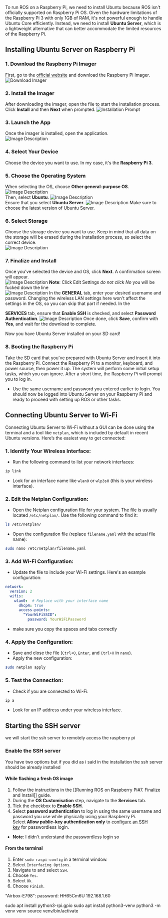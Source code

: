 To run ROS on a Raspberry Pi, we need to install Ubuntu because ROS isn't officially supported on Raspberry Pi OS. Given the hardware limitations of the Raspberry Pi 3 with only 1GB of RAM, it's not powerful enough to handle Ubuntu Core efficiently. Instead, we need to install **Ubuntu Server**, which is a lightweight alternative that can better accommodate the limited resources of the Raspberry Pi.

## Installing Ubuntu Server on Raspberry Pi
### 1. Download the Raspberry Pi Imager  
First, go to the [official website](https://www.raspberrypi.com/software/) and download the Raspberry Pi Imager.
![Download Imager](1.png)
    
### 2. Install the Imager  
After downloading the imager, open the file to start the installation process. Click **Install** and then **Next** when prompted.
![Installation Prompt](2.png)
### 3. Launch the App  
Once the imager is installed, open the application.    
![Image Description](/images/Pasted%20image%2020241202212428.png)    
### 4. Select Your Device  
Choose the device you want to use. In my case, it's the **Raspberry Pi 3**.
### 5. Choose the Operating System  
When selecting the OS, choose **Other general-purpose OS**.
![Image Description](/images/Pasted%20image%2020241202212609.png)  
Then, select **Ubuntu**.    ![Image Description](/images/Pasted%20image%2020241202212735.png)  
Ensure that you select **Ubuntu Server**.
![Image Description](/images/Pasted%20image%2020241202212911.png) 
Make sure to choose the latest version of Ubuntu Server.    
### 6. Select Storage  
Choose the storage device you want to use. Keep in mind that all data on the storage will be erased during the installation process, so select the correct device.    
![Image Description](/images/Pasted%20image%2020241202213057.png)    
### 7. Finalize and Install  
Once you’ve selected the device and OS, click **Next**. A confirmation screen will appear.    
![Image Description](/images/Pasted%20image%2020241203011921.png)	**Note**: Click Edit Settings *do not click No* you will be fucked down the line	
![Image Description](/images/Pasted%20image%2020241203012226.png)
In the **GENERAL** tab, enter your desired username and password. Changing the wireless LAN settings here won't affect the settings in the OS, so you can skip that part if needed.	In the

**SERVICES** tab, ensure that **Enable SSH** is checked, and select **Password Authentication**.	 ![Image Description](/images/Pasted%20image%2020241203012505.png)
Once done, click **Save**, confirm with **Yes**, and wait for the download to complete.

Now you have Ubuntu Server installed on your SD card!

### 8. Booting the Raspberry Pi
Take the SD card that you've prepared with Ubuntu Server and insert it into the Raspberry Pi. Connect the Raspberry Pi to a monitor, keyboard, and power source, then power it up. The system will perform some initial setup tasks, which you can ignore. After a short time, the Raspberry Pi will prompt you to log in. 
* Use the same username and password you entered earlier to login.
You should now be logged into Ubuntu Server on your Raspberry Pi and ready to proceed with setting up ROS or other tasks.

## Connecting Ubuntu Server to Wi-Fi
Connecting Ubuntu Server to Wi-Fi without a GUI can be done using the terminal and a tool like `netplan`, which is included by default in recent Ubuntu versions. Here’s the easiest way to get connected:

### 1. Identify Your Wireless Interface:
- Run the following command to list your network interfaces:
```bash
ip link
```
- Look for an interface name like `wlan0` or `wlp3s0` (this is your wireless interface). 
### 2. Edit the Netplan Configuration:
- Open the Netplan configuration file for your system. The file is usually located `/etc/netplan/`. Use the following command to find it:
```bash
ls /etc/netplan/
```
- Open the configuration file (replace `filename.yaml` with the actual file name):
```bash
sudo nano /etc/netplan/filename.yaml
```

### 3. Add Wi-Fi Configuration:
- Update the file to include your Wi-Fi settings. Here's an example configuration:
```yaml
network:
  version: 2
  wifis:
    wlan0:  # Replace with your interface name
      dhcp4: true
      access-points:
        "YourWiFiSSID":
          password: YourWiFiPassword
```
* make sure you copy the spaces and tabs correctly
### 4. Apply the Configuration:
- Save and close the file (`Ctrl+O`, `Enter`, and `Ctrl+X` in `nano`).
- Apply the new configuration:
```bash
sudo netplan apply
```
### 5. Test the Connection:
- Check if you are connected to Wi-Fi:
```bash
ip a
```
- Look for an IP address under your wireless interface.


## Starting the SSH server
we will start the ssh server to remotely access the raspberry pi
### Enable the SSH server
You have two options but if you did as i said in the installation the ssh server should be already installed
#### While flashing a fresh OS image
1. Follow the instructions in the [[Running ROS on Raspberry Pi#7. Finalize and Install]] guide.
2. During the **OS Customisation** step, navigate to the **Services** tab.
3. Tick the checkbox to **Enable SSH**.
4. Select **password authentication** to log in using the same username and password you use while physically using your Raspberry Pi. Select **Allow public-key authentication only** to [configure an SSH key](https://www.raspberrypi.com/documentation/computers/remote-access.html#configure-ssh-without-a-password) for passwordless login.
* **Note**: I didn't understand the passwordless login so
#### From the terminal
1. Enter `sudo raspi-config` in a terminal window.
2. Select `Interfacing Options`.
3. Navigate to and select `SSH`.
4. Choose `Yes`.
5. Select `Ok`.
6. Choose `Finish`.


"Airbox-E798":
password: HH65Cm6U
192.168.1.60

sudo apt install python3-rpi.gpio
sudo apt install python3-venv
python3 -m venv venv
source venv/bin/activate

